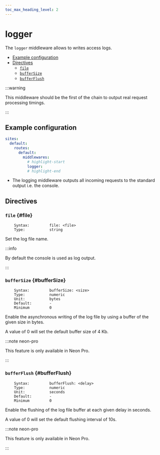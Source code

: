 ```yaml
---
toc_max_heading_level: 2
---
```


# logger

The `logger` middleware allows to writes access logs.

- [Example configuration](#example-configuration)
- [Directives](#directives)
  - [`file`](#file)
  - [`bufferSize`](#bufferSize)
  - [`bufferFlush`](#bufferFlush)

:::warning

This middleware should be the first of the chain to output real request processing timings.

:::

## Example configuration

```yaml
sites:
  default:
    routes:
      default:
        middlewares:
          # highlight-start
          logger:
          # highlight-end
```

- The logging middleware outputs all incoming requests to the standard output i.e. the console.

## Directives

### `file` {#file}

```
    Syntax:         file: <file>
    Type:           string
```

Set the log file name.

:::info

By default the console is used as log output.

:::

### `bufferSize` {#bufferSize}

```
    Syntax:         bufferSize: <size>
    Type:           numeric
    Unit:           bytes
    Default:        -
    Minimum         0
```

Enable the asynchronous writing of the log file by using a buffer of the given size in bytes.

A value of 0 will set the default buffer size of 4 Kb.

:::note neon-pro

This feature is only available in Neon Pro.

:::

### `bufferFlush` {#bufferFlush}

```
    Syntax:         bufferFlush: <delay>
    Type:           numeric
    Unit:           seconds
    Default:        -
    Minimum         0
```

Enable the flushing of the log file buffer at each given delay in seconds.

A value of 0 will set the default flushing interval of 10s.

:::note neon-pro

This feature is only available in Neon Pro.

:::
